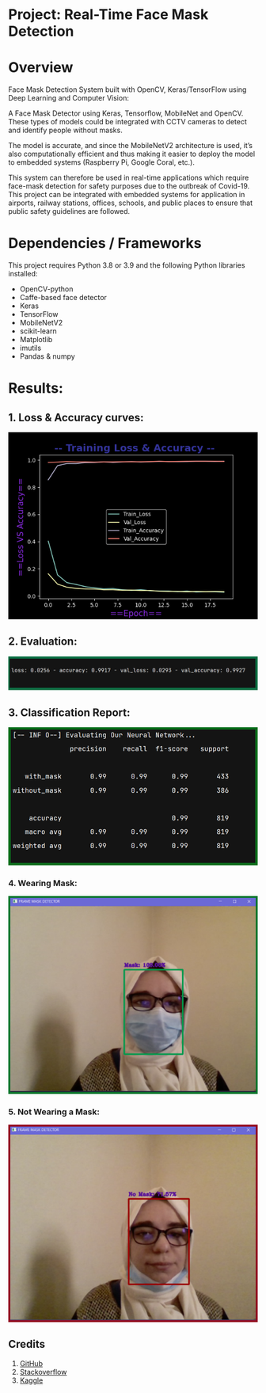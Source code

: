 # Project: Real-Time Face Mask Detection

# Overview
Face Mask Detection System built with OpenCV, Keras/TensorFlow using Deep Learning and Computer Vision:

A Face Mask Detector using Keras, Tensorflow, MobileNet and OpenCV.  
These types of models could be integrated with CCTV cameras to detect and identify people without masks.

The model is accurate, and since the MobileNetV2 architecture is used, it’s also computationally efficient and thus making it easier to deploy the model to embedded systems (Raspberry Pi, Google Coral, etc.).

This system can therefore be used in real-time applications which require face-mask detection for safety purposes due to the outbreak of Covid-19. 
This project can be integrated with embedded systems for application in airports, railway stations, offices, schools, and public places to ensure that public safety guidelines are followed.


# Dependencies / Frameworks
This project requires Python 3.8 or 3.9 and the following Python libraries installed:

* OpenCV-python
* Caffe-based face detector
* Keras
* TensorFlow
* MobileNetV2
* scikit-learn
* Matplotlib
* imutils
* Pandas & numpy


# Results:
## 1. Loss & Accuracy curves:
   
![accuracy_loss](images/new_plot.png)


## 2. Evaluation:
![Evaluation](images/lossAccuracy.PNG)

## 3. Classification Report:
![report](images/report_.PNG)


### 4. Wearing Mask:
![mask](images/MaskOK.PNG)


### 5. Not Wearing a Mask:
![maskNO](images/NoMask.PNG)

## Credits
1. [GitHub](http://github.com)
2. [Stackoverflow](https://stackoverflow.com)
3. [Kaggle](https://www.kaggle.com/)
